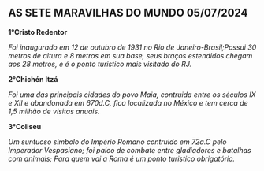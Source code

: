 AS SETE MARAVILHAS DO MUNDO
05/07/2024
---------------------------

**1°Cristo Redentor**

_Foi inaugurado em 12 de outubro de 1931 no Rio de Janeiro-Brasil;Possui 30 metros de 
altura e 8 metros em sua base, seus braços estendidos chegam aos 28 metros, e é o ponto 
turistico mais visitado do RJ._

**2°Chichén Itzá**

_Foi uma das principais cidades do povo Maia, contruida entre os séculos IX e XII e abandonada em 
670d.C, fica localizada no México e tem cerca de 1,5 milhão de visitas anuais._ 

**3°Coliseu**

_Um suntuoso simbolo do Império Romano contruido em 72a.C pelo Imperador Vespasiano; foi 
palco de combate entre gladiadores e batalhas com animais; Para quem vai a Roma é um ponto turistico obrigatório._


